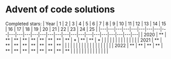 # Advent of code solutions
Completed stars:
| Year  | 1  |  2 |  3 | 4  |  5 |  6 | 7  |  8 | 9  | 10  | 11  | 12  | 13  |  14 |  15 | 16  |  17 |  18 | 19  |  20 | 21  | 22  | 23  | 24  | 25  |
|---|---|---|---|---|---|---|---|---|---|---|---|---|---|---|---|---|---|---|---|---|---|---|---|---|---|
| 2020  | **  |  ** | **  | **  | **  | **  | **  | **  | **  | *  | **  | **  | *  |   |   |   |   |   |   |   |   |   |   |   |   |
| 2021  | **  | **  | **  | **  | **  | **  |  ** | **  |   |   |   |   |   |   |   |   |   |   |   |   |   |   |   |   |   |
| 2022  | **  | **  |  ** | **  | **  | **  | **  | **  | **  | **  | **  | **  |   |   |   |   |   |   |   |   |   |   |   |   |   |